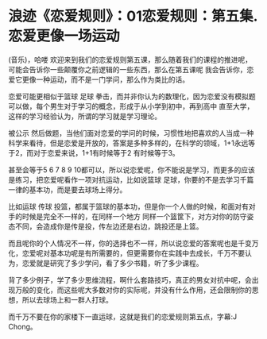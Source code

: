# 浪迹《恋爱规则》：01恋爱规则：第五集.恋爱更像一场运动

(音乐)，哈喽 欢迎来到我们的恋爱规则第五课，那么随着我们的课程的推进呢，可能会告诉你一些颠覆你之前逻辑的一些东西，那么在第五课呢 我会告诉你，恋爱它更像一种运动，而不是一门学问，那么作为类比的话。

恋爱可能更相似于篮球 足球 拳击，而并非你认为的数理化，因为恋爱没有模拟题可以做，每个男生对于学习的概念，形成于从小学到初中，再到高中 直至大学，这样的学习经验认为，所谓的学习就是学习理论。

被公示 然后做题，当他们面对恋爱的学问的时候，习惯性地把喜欢的人当成一种科学来看待，但是恋爱是开放的，答案是多种多样的，在科学的领域，1+1永远等于2，而对于恋爱来说，1+1有时候等于2 有时候等于3。

甚至会等于5 6 7 8 9 10都可以，所以说恋爱呢，你不能说是学习，而更多的应该是练习，把恋爱呢看作一项对抗运动，比如说篮球 足球，你要的不是去学习千篇一律的基本功，而是要去球场上得分。

比如运球 传球 投篮，都属于篮球的基本功，但是你一个人做的时候，和面对有对手的时候是完全不一样的，在同样一个地方 同样一个篮筐下，对方对你的防守姿态不同，会造成你是传是投，传左边还是右边，跳投还是上篮。

而且呢你的个人情况不一样，你的选择也不一样，所以说恋爱的答案呢也是千变万化，恋爱呢对基本功呢是有所需要的，但更需要你在实践中去成长，千万不要认为，恋爱就是研究了多少学问，看了多少书籍，听了多少课程。

背了多少例子，学了多少思维流程，啊什么套路技巧，真正的男女对抗中呢，会出现万般的变化，而这些呢大多数对你的实际呢，并没有什么作用，还会限制你的思想，所以去球场上和一群人打球。

而千万不要在你的家楼下一直运球，这就是我们的恋爱规则第五点，字幕:J Chong。